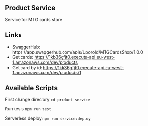 ## Product Service
Service for MTG cards store

## Links
- SwaggerHub: https://app.swaggerhub.com/apis/Uporold/MTGCardsShop/1.0.0
- Get cards: https://1kb36gfjt0.execute-api.eu-west-1.amazonaws.com/dev/products
- Get card by id: https://1kb36gfjt0.execute-api.eu-west-1.amazonaws.com/dev/products/1


## Available Scripts
First change directory ```cd product service```

Run tests ```npm run test```

Serverless deploy ```npm run service:deploy```